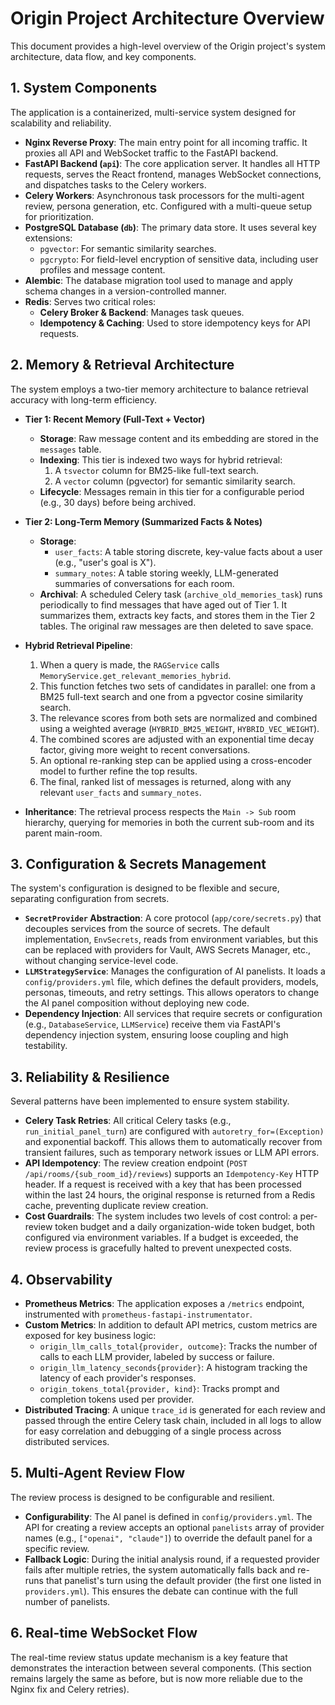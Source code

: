 # Origin Project Architecture Overview

This document provides a high-level overview of the Origin project's system architecture, data flow, and key components.

## 1. System Components

The application is a containerized, multi-service system designed for scalability and reliability.

-   **Nginx Reverse Proxy**: The main entry point for all incoming traffic. It proxies all API and WebSocket traffic to the FastAPI backend.
-   **FastAPI Backend (`api`)**: The core application server. It handles all HTTP requests, serves the React frontend, manages WebSocket connections, and dispatches tasks to the Celery workers.
-   **Celery Workers**: Asynchronous task processors for the multi-agent review, persona generation, etc. Configured with a multi-queue setup for prioritization.
-   **PostgreSQL Database (`db`)**: The primary data store. It uses several key extensions:
    -   `pgvector`: For semantic similarity searches.
    -   `pgcrypto`: For field-level encryption of sensitive data, including user profiles and message content.
-   **Alembic**: The database migration tool used to manage and apply schema changes in a version-controlled manner.
-   **Redis**: Serves two critical roles:
    -   **Celery Broker & Backend**: Manages task queues.
    -   **Idempotency & Caching**: Used to store idempotency keys for API requests.

## 2. Memory & Retrieval Architecture

The system employs a two-tier memory architecture to balance retrieval accuracy with long-term efficiency.

-   **Tier 1: Recent Memory (Full-Text + Vector)**
    -   **Storage**: Raw message content and its embedding are stored in the `messages` table.
    -   **Indexing**: This tier is indexed two ways for hybrid retrieval:
        1.  A `tsvector` column for BM25-like full-text search.
        2.  A `vector` column (pgvector) for semantic similarity search.
    -   **Lifecycle**: Messages remain in this tier for a configurable period (e.g., 30 days) before being archived.

-   **Tier 2: Long-Term Memory (Summarized Facts & Notes)**
    -   **Storage**:
        -   `user_facts`: A table storing discrete, key-value facts about a user (e.g., "user's goal is X").
        -   `summary_notes`: A table storing weekly, LLM-generated summaries of conversations for each room.
    -   **Archival**: A scheduled Celery task (`archive_old_memories_task`) runs periodically to find messages that have aged out of Tier 1. It summarizes them, extracts key facts, and stores them in the Tier 2 tables. The original raw messages are then deleted to save space.

-   **Hybrid Retrieval Pipeline**:
    1.  When a query is made, the `RAGService` calls `MemoryService.get_relevant_memories_hybrid`.
    2.  This function fetches two sets of candidates in parallel: one from a BM25 full-text search and one from a pgvector cosine similarity search.
    3.  The relevance scores from both sets are normalized and combined using a weighted average (`HYBRID_BM25_WEIGHT`, `HYBRID_VEC_WEIGHT`).
    4.  The combined scores are adjusted with an exponential time decay factor, giving more weight to recent conversations.
    5.  An optional re-ranking step can be applied using a cross-encoder model to further refine the top results.
    6.  The final, ranked list of messages is returned, along with any relevant `user_facts` and `summary_notes`.
-   **Inheritance**: The retrieval process respects the `Main -> Sub` room hierarchy, querying for memories in both the current sub-room and its parent main-room.

## 3. Configuration & Secrets Management

The system's configuration is designed to be flexible and secure, separating configuration from secrets.

-   **`SecretProvider` Abstraction**: A core protocol (`app/core/secrets.py`) that decouples services from the source of secrets. The default implementation, `EnvSecrets`, reads from environment variables, but this can be replaced with providers for Vault, AWS Secrets Manager, etc., without changing service-level code.
-   **`LLMStrategyService`**: Manages the configuration of AI panelists. It loads a `config/providers.yml` file, which defines the default providers, models, personas, timeouts, and retry settings. This allows operators to change the AI panel composition without deploying new code.
-   **Dependency Injection**: All services that require secrets or configuration (e.g., `DatabaseService`, `LLMService`) receive them via FastAPI's dependency injection system, ensuring loose coupling and high testability.

## 3. Reliability & Resilience

Several patterns have been implemented to ensure system stability.

-   **Celery Task Retries**: All critical Celery tasks (e.g., `run_initial_panel_turn`) are configured with `autoretry_for=(Exception)` and exponential backoff. This allows them to automatically recover from transient failures, such as temporary network issues or LLM API errors.
-   **API Idempotency**: The review creation endpoint (`POST /api/rooms/{sub_room_id}/reviews`) supports an `Idempotency-Key` HTTP header. If a request is received with a key that has been processed within the last 24 hours, the original response is returned from a Redis cache, preventing duplicate review creation.
-   **Cost Guardrails**: The system includes two levels of cost control: a per-review token budget and a daily organization-wide token budget, both configured via environment variables. If a budget is exceeded, the review process is gracefully halted to prevent unexpected costs.

## 4. Observability

-   **Prometheus Metrics**: The application exposes a `/metrics` endpoint, instrumented with `prometheus-fastapi-instrumentator`.
-   **Custom Metrics**: In addition to default API metrics, custom metrics are exposed for key business logic:
    -   `origin_llm_calls_total{provider, outcome}`: Tracks the number of calls to each LLM provider, labeled by success or failure.
    -   `origin_llm_latency_seconds{provider}`: A histogram tracking the latency of each provider's responses.
    -   `origin_tokens_total{provider, kind}`: Tracks prompt and completion tokens used per provider.
-   **Distributed Tracing**: A unique `trace_id` is generated for each review and passed through the entire Celery task chain, included in all logs to allow for easy correlation and debugging of a single process across distributed services.

## 5. Multi-Agent Review Flow

The review process is designed to be configurable and resilient.

- **Configurability**: The AI panel is defined in `config/providers.yml`. The API for creating a review accepts an optional `panelists` array of provider names (e.g., `["openai", "claude"]`) to override the default panel for a specific review.
- **Fallback Logic**: During the initial analysis round, if a requested provider fails after multiple retries, the system automatically falls back and re-runs that panelist's turn using the default provider (the first one listed in `providers.yml`). This ensures the debate can continue with the full number of panelists.

## 6. Real-time WebSocket Flow

The real-time review status update mechanism is a key feature that demonstrates the interaction between several components.
(This section remains largely the same as before, but is now more reliable due to the Nginx fix and Celery retries).
